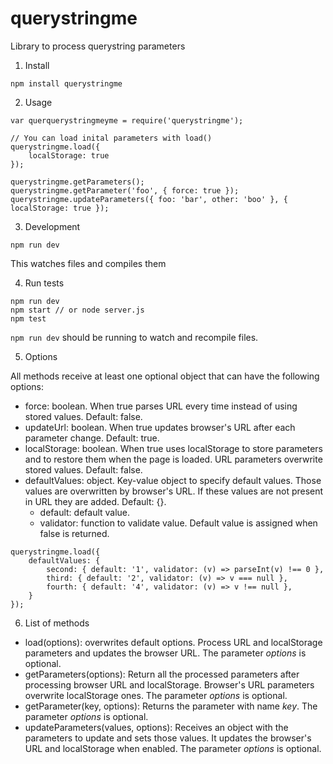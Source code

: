 # querystringme
Library to process querystring parameters

1. Install 

```
npm install querystringme
```

2. Usage

```
var querquerystringmeyme = require('querystringme');

// You can load inital parameters with load()
querystringme.load({
    localStorage: true
});

querystringme.getParameters();
querystringme.getParameter('foo', { force: true });
querystringme.updateParameters({ foo: 'bar', other: 'boo' }, { localStorage: true });
```

3. Development

```
npm run dev
```

This watches files and compiles them

4. Run tests

```
npm run dev
npm start // or node server.js
npm test
```

`npm run dev` should be running to watch and recompile files.

5. Options

All methods receive at least one optional object that can have the following options:
* force: boolean. When true parses URL every time instead of using stored values. Default: false.
* updateUrl: boolean. When true updates browser's URL after each parameter change. Default: true.
* localStorage: boolean. When true uses localStorage to store parameters and to restore them when the page is loaded. URL parameters overwrite stored values. Default: false.
* defaultValues: object. Key-value object to specify default values. Those values are overwritten by browser's URL. If these values are not present in URL they are added. Default: {}.
    * default: default value.
    * validator: function to validate value. Default value is assigned when false is returned.

```
querystringme.load({ 
    defaultValues: {
        second: { default: '1', validator: (v) => parseInt(v) !== 0 },
        third: { default: '2', validator: (v) => v === null },
        fourth: { default: '4', validator: (v) => v !== null },
    } 
});
```

6. List of methods

* load(options): overwrites default options. Process URL and localStorage parameters and updates the browser URL. The parameter *options* is optional.
* getParameters(options): Return all the processed parameters after processing browser URL and localStorage. Browser's URL parameters overwrite localStorage ones. The parameter *options* is optional.
* getParameter(key, options): Returns the parameter with name *key*. The parameter *options* is optional.
* updateParameters(values, options): Receives an object with the parameters to update and sets those values. It updates the browser's URL and localStorage when enabled. The parameter *options* is optional.